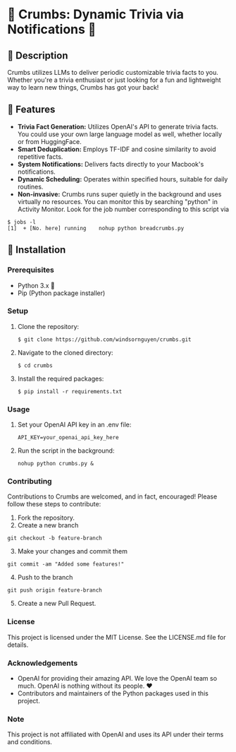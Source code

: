 # 🌟 Crumbs: Dynamic Trivia via Notifications 🌟

## 📜 Description

Crumbs utilizes LLMs to deliver periodic customizable trivia
facts to you. Whether you're a trivia enthusiast or just looking for a fun and
lightweight way to learn new things, Crumbs has got your back!

## 🚀 Features

- **Trivia Fact Generation:** Utilizes OpenAI's API to generate trivia facts. You could use your own large language model as well, whether locally or from HuggingFace.
- **Smart Deduplication:** Employs TF-IDF and cosine similarity to avoid repetitive facts.
- **System Notifications:** Delivers facts directly to your Macbook's notifications.
- **Dynamic Scheduling:** Operates within specified hours, suitable for daily routines.
- **Non-invasive:** Crumbs runs super quietly in the background and uses virtually no resources. You can monitor this by searching "python" in Activity Monitor. Look for the job number corresponding to this script via

```zshrc
$ jobs -l
[1]  + [No. here] running    nohup python breadcrumbs.py
```

## 🔧 Installation

### Prerequisites

- Python 3.x 🐍
- Pip (Python package installer)

### Setup

1. Clone the repository:

   ```zshrc
   $ git clone https://github.com/windsornguyen/crumbs.git
   ```

2. Navigate to the cloned directory:

   ```zshrc
   $ cd crumbs
   ```

3. Install the required packages:

   ```zshrc
   $ pip install -r requirements.txt
   ```

### Usage

1. Set your OpenAI API key in an .env file:

   ```zshrc
   API_KEY=your_openai_api_key_here
   ```

2. Run the script in the background:

    ```zshrc
    nohup python crumbs.py &
    ```

### Contributing

Contributions to Crumbs are welcomed, and in fact, encouraged! Please follow these steps to contribute:

1. Fork the repository.
2. Create a new branch

```zshrc
git checkout -b feature-branch
```

3. Make your changes and commit them

```zshrc
git commit -am "Added some features!"
```

4. Push to the branch

```zshrc
git push origin feature-branch
```

5. Create a new Pull Request.

### License

This project is licensed under the MIT License. See the LICENSE.md file for details.

### Acknowledgements

- OpenAI for providing their amazing API. We love the OpenAI team so much. OpenAI is nothing without its people. ❤️
- Contributors and maintainers of the Python packages used in this project.

### Note

This project is not affiliated with OpenAI and uses its API under their terms and conditions.
